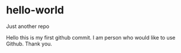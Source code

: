 # hello-world
Just another repo


Hello this is my first github commit. I am person who would like to use Github. Thank you.
